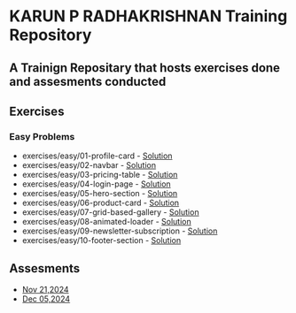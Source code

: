 # KARUN P RADHAKRISHNAN Training Repository

## A Trainign Repositary that hosts exercises done and assesments conducted

## Exercises

### Easy Problems

- exercises/easy/01-profile-card - [Solution](exercises/easy/01-profile-card)
- exercises/easy/02-navbar - [Solution](exercises/easy/02-navbar)
- exercises/easy/03-pricing-table - [Solution](exercises/easy/03-pricing-table)
- exercises/easy/04-login-page - [Solution](exercises/easy/04-login-page)
- exercises/easy/05-hero-section - [Solution](exercises/easy/05-hero-section)
- exercises/easy/06-product-card - [Solution](exercises/easy/06-product-card)
- exercises/easy/07-grid-based-gallery - [Solution](exercises/easy/07-grid-based-gallery)
- exercises/easy/08-animated-loader - [Solution](exercises/easy/08-animated-loader)
- exercises/easy/09-newsletter-subscription - [Solution](exercises/easy/09-newsletter-subscription)
- exercises/easy/10-footer-section - [Solution](exercises/easy/10-footer-section)

## Assesments

- [Nov 21,2024](assessments/20241121)
- [Dec 05,2024](assessments/20241205)
